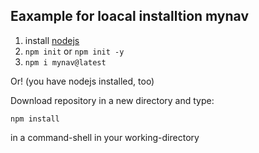 ## Eaxample for loacal installtion mynav

1.  install [nodejs](https://nodejs.org)
2. `npm init` or `npm init -y`
3. `npm i mynav@latest` 

Or! (you have nodejs installed, too)

Download repository in a new directory and type:

`npm install`

in a command-shell in your working-directory